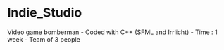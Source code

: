 # Indie_Studio
Video game bomberman - Coded with C++ (SFML and Irrlicht) - Time : 1 week - Team of 3 people
